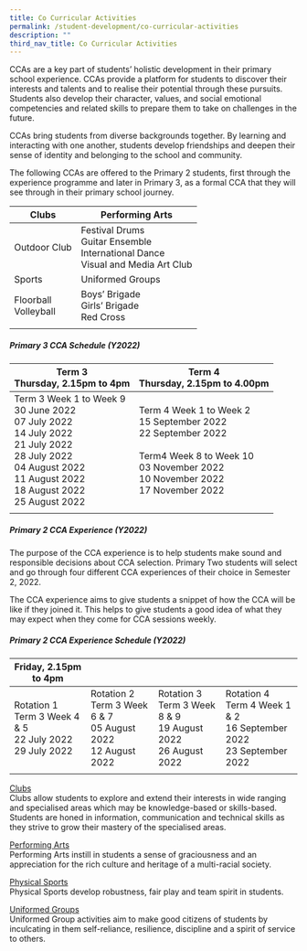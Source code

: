 ```yaml
---
title: Co Curricular Activities
permalink: /student-development/co-curricular-activities
description: ""
third_nav_title: Co Curricular Activities
---
```

CCAs are a key part of students’ holistic development in their primary school experience. CCAs provide a platform for students to discover their interests and talents and to realise their potential through these pursuits. Students also develop their character, values, and social emotional competencies and related skills to prepare them to take on challenges in the future.

CCAs bring students from diverse backgrounds together. By learning and interacting with one another, students develop friendships and deepen their sense of identity and belonging to the school and community.
  
The following CCAs are offered to the Primary 2 students, first through the experience programme and later in Primary 3, as a formal CCA that they will see through in their primary school journey.

| Clubs | Performing Arts |
|---|---|
| Outdoor Club | Festival Drums<br>Guitar Ensemble<br>International Dance<br>Visual and Media Art Club |
| Sports | Uniformed Groups |
| Floorball<br>Volleyball | Boys’ Brigade<br>Girls’ Brigade<br>Red Cross |
| | | 

##### Primary 3 CCA Schedule (Y2022)

| Term 3<br>Thursday, 2.15pm to 4pm | Term 4<br>Thursday, 2.15pm to 4.00pm |
|---|---|
| Term 3 Week 1 to Week 9<br>30 June 2022<br>07 July 2022<br>14 July 2022<br>21 July 2022<br>28 July 2022<br>04 August 2022<br>11 August 2022<br>18 August 2022<br>25 August 2022 | Term 4 Week 1 to Week 2<br>15 September 2022<br>22 September 2022<br> <br>Term4 Week 8 to Week 10<br>03 November 2022<br>10 November 2022<br>17 November 2022 |
| | |

##### Primary 2 CCA Experience (Y2022)

The purpose of the CCA experience is to help students make sound and responsible decisions about CCA selection. Primary Two students will select and go through four different CCA experiences of their choice in Semester 2, 2022.

The CCA experience aims to give students a snippet of how the CCA will be like if they joined it. This helps to give students a good idea of what they may expect when they come for CCA sessions weekly.

##### Primary 2 CCA Experience Schedule (Y2022)

| Friday, 2.15pm to 4pm |  |  |  |
|---|---|---|---|
| Rotation 1<br>Term 3 Week 4 & 5<br>22 July 2022<br>29 July 2022 | Rotation 2<br>Term 3 Week 6 & 7<br>05 August 2022<br>12 August 2022 | Rotation 3<br>Term 3 Week 8 & 9<br>19 August 2022<br>26 August 2022 | Rotation 4<br>Term 4 Week 1 & 2<br>16 September 2022<br>23 September 2022 |
| | | | |

[Clubs](https://moe-valourpri-staging.netlify.app/student-development/co-curricular-activities/clubs) <br>
Clubs allow students to explore and extend their interests in wide ranging and specialised areas which may be knowledge-based or skills-based. Students are honed in information, communication and technical skills as they strive to grow their mastery of the specialised areas.

[Performing Arts](https://moe-valourpri-staging.netlify.app/student-development/co-curricular-activities/performing-arts) <br>
Performing Arts instill in students a sense of graciousness and an appreciation for the rich culture and heritage of a multi-racial society.

[Physical Sports](https://valourpri.moe.edu.sg/student-development/co-curricular-activities/sports) <br>
Physical Sports develop robustness, fair play and team spirit in students.

[Uniformed Groups](https://valourpri.moe.edu.sg/student-development/co-curricular-activities/uniform-groups) <br>
Uniformed Group activities aim to make good citizens of students by inculcating in them self-reliance, resilience, discipline and a spirit of service to others.